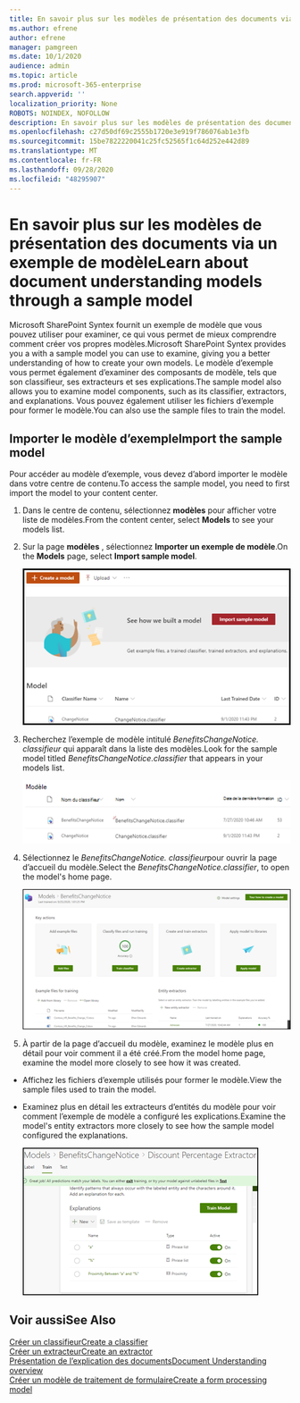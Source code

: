 ```yaml
---
title: En savoir plus sur les modèles de présentation des documents via le modèle d’exemple
ms.author: efrene
author: efrene
manager: pamgreen
ms.date: 10/1/2020
audience: admin
ms.topic: article
ms.prod: microsoft-365-enterprise
search.appverid: ''
localization_priority: None
ROBOTS: NOINDEX, NOFOLLOW
description: En savoir plus sur les modèles de présentation des documents via le modèle d’exemple
ms.openlocfilehash: c27d50df69c2555b1720e3e919f786076ab1e3fb
ms.sourcegitcommit: 15be7822220041c25fc52565f1c64d252e442d89
ms.translationtype: MT
ms.contentlocale: fr-FR
ms.lasthandoff: 09/28/2020
ms.locfileid: "48295907"
---
```

# <a name="learn-about-document-understanding-models-through-a-sample-model"></a><span data-ttu-id="7f255-103">En savoir plus sur les modèles de présentation des documents via un exemple de modèle</span><span class="sxs-lookup"><span data-stu-id="7f255-103">Learn about document understanding models through a sample model</span></span>

<span data-ttu-id="7f255-104">Microsoft SharePoint Syntex fournit un exemple de modèle que vous pouvez utiliser pour examiner, ce qui vous permet de mieux comprendre comment créer vos propres modèles.</span><span class="sxs-lookup"><span data-stu-id="7f255-104">Microsoft SharePoint Syntex provides you a with a sample model you can use to examine, giving you a better understanding of how to create your own models.</span></span> <span data-ttu-id="7f255-105">Le modèle d’exemple vous permet également d’examiner des composants de modèle, tels que son classifieur, ses extracteurs et ses explications.</span><span class="sxs-lookup"><span data-stu-id="7f255-105">The sample model also allows you to examine model components, such as its classifier, extractors, and explanations.</span></span> <span data-ttu-id="7f255-106">Vous pouvez également utiliser les fichiers d’exemple pour former le modèle.</span><span class="sxs-lookup"><span data-stu-id="7f255-106">You can also use the sample files to train the model.</span></span>

## <a name="import-the-sample-model"></a><span data-ttu-id="7f255-107">Importer le modèle d’exemple</span><span class="sxs-lookup"><span data-stu-id="7f255-107">Import the sample model</span></span>

<span data-ttu-id="7f255-108">Pour accéder au modèle d’exemple, vous devez d’abord importer le modèle dans votre centre de contenu.</span><span class="sxs-lookup"><span data-stu-id="7f255-108">To access the sample model, you need to first import the model to your content center.</span></span>

1. <span data-ttu-id="7f255-109">Dans le centre de contenu, sélectionnez **modèles** pour afficher votre liste de modèles.</span><span class="sxs-lookup"><span data-stu-id="7f255-109">From the content center, select **Models** to see your models list.</span></span></br>
2. <span data-ttu-id="7f255-110">Sur la page **modèles** , sélectionnez **Importer un exemple de modèle**.</span><span class="sxs-lookup"><span data-stu-id="7f255-110">On the **Models** page, select **Import sample model**.</span></span></br>

    ![Importer un exemple de modèle](../media/content-understanding/import-sample-model.png) </br>

3. <span data-ttu-id="7f255-112">Recherchez l’exemple de modèle intitulé *BenefitsChangeNotice. classifieur* qui apparaît dans la liste des modèles.</span><span class="sxs-lookup"><span data-stu-id="7f255-112">Look for the sample model titled *BenefitsChangeNotice.classifier* that appears in your models list.</span></span></br>

    ![Exemple de modèle](../media/content-understanding/sample-model.png) </br>

4. <span data-ttu-id="7f255-114">Sélectionnez le *BenefitsChangeNotice. classifieur*pour ouvrir la page d’accueil du modèle.</span><span class="sxs-lookup"><span data-stu-id="7f255-114">Select the *BenefitsChangeNotice.classifier*, to open the model's home page.</span></span></br>
  
     ![Exemple de page d’accueil](../media/content-understanding/sample-home-page.png)

5. <span data-ttu-id="7f255-116">À partir de la page d’accueil du modèle, examinez le modèle plus en détail pour voir comment il a été créé.</span><span class="sxs-lookup"><span data-stu-id="7f255-116">From the model home page, examine the model more closely to see how it was created.</span></span>
 
- <span data-ttu-id="7f255-117">Affichez les fichiers d’exemple utilisés pour former le modèle.</span><span class="sxs-lookup"><span data-stu-id="7f255-117">View the sample files used to train the model.</span></span>
- <span data-ttu-id="7f255-118">Examinez plus en détail les extracteurs d’entités du modèle pour voir comment l’exemple de modèle a configuré les explications.</span><span class="sxs-lookup"><span data-stu-id="7f255-118">Examine the model's entity extractors more closely to see how the sample model configured the explanations.</span></span>

   ![Exemples d’extracteurs de modèles](../media/content-understanding/entity-extractors.png)  

## <a name="see-also"></a><span data-ttu-id="7f255-120">Voir aussi</span><span class="sxs-lookup"><span data-stu-id="7f255-120">See Also</span></span>
[<span data-ttu-id="7f255-121">Créer un classifieur</span><span class="sxs-lookup"><span data-stu-id="7f255-121">Create a classifier</span></span>](create-a-classifier.md)</br>
[<span data-ttu-id="7f255-122">Créer un extracteur</span><span class="sxs-lookup"><span data-stu-id="7f255-122">Create an extractor</span></span>](create-an-extractor.md)</br>
[<span data-ttu-id="7f255-123">Présentation de l’explication des documents</span><span class="sxs-lookup"><span data-stu-id="7f255-123">Document Understanding overview</span></span>](document-understanding-overview.md)</br>
[<span data-ttu-id="7f255-124">Créer un modèle de traitement de formulaire</span><span class="sxs-lookup"><span data-stu-id="7f255-124">Create a form processing model</span></span>](create-a-form-processing-model.md)  
